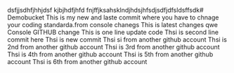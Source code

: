 




dsfjjsdhfjhhjdsf
kjbjhdfjhfd
fnjffjksahsklndjhdsjhfsdjsdfjdfsldsffsdk# Demobucket
This is my new and laste commit 
where you have to chnage your coding standarda.from console chanegs
This is latest changes
qwe
Console GITHUB change
This is one line update code 
Thsi is second line commit here
Thsi is new commit
Thsi si from another github account
Thsi is 2nd from another github account
Thsi is 3rd from another github account
Thsi is 4th  from another github account
Thsi is 5th  from another github account
Thsi is 6th  from another github account

